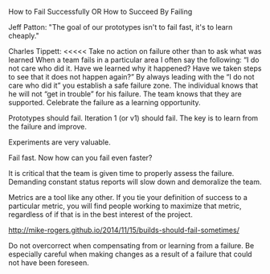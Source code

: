 How to Fail Successfully
OR
How to Succeed By Failing


Jeff Patton:
"The goal of our prototypes isn't to fail fast, it's to learn cheaply."


Charles Tippett:
<<<<<
Take no action on failure other than to ask what was learned 
When a team fails in a particular area I often say the following: 
“I do not care who did it. Have we learned why it happened? Have we taken steps to see that it does not happen again?”
By always leading with the “I do not care who did it” you establish a safe failure zone. The individual knows that he will not “get in trouble” for his failure. The team knows that they are supported. 
Celebrate the failure as a learning opportunity. 
>>>>>


Prototypes should fail. Iteration 1 (or v1) should fail. The key is to learn from the failure and improve.


Experiments are very valuable.


Fail fast. Now how can you fail even faster?


It is critical that the team is given time to properly assess the failure. Demanding constant status reports will slow down and demoralize the team.


Metrics are a tool like any other. If you tie your definition of success to a particular metric, you will find people working to maximize that metric, regardless of if that is in the best interest of the project.


http://mike-rogers.github.io/2014/11/15/builds-should-fail-sometimes/


Do not overcorrect when compensating from or learning from a failure. Be especially careful when making changes as a result of a failure that could not have been foreseen.
